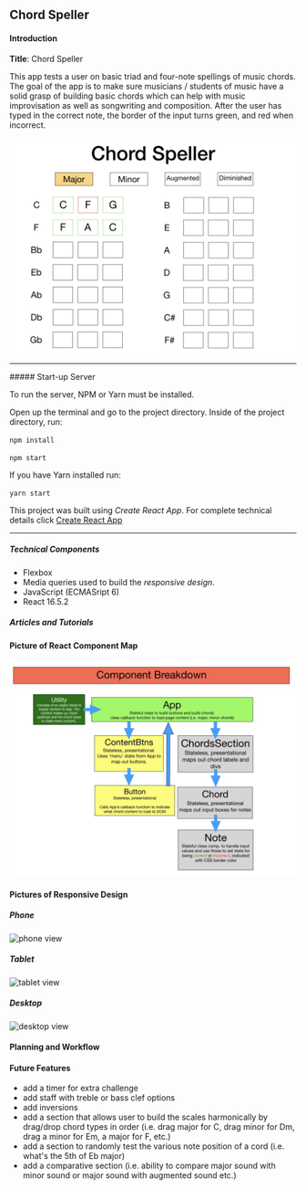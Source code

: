 ## Chord Speller

#### Introduction

**Title**: Chord Speller

This app tests a user on basic triad and four-note spellings of music chords. The goal of the app is to make sure musicians / students of music have a solid grasp of building basic chords which can help with music improvisation as well as songwriting and composition. After the user has typed in the correct note, the border of the input turns green, and red when incorrect.


![sample](./screen_shots/sampleUI.jpeg)

<hr />
##### Start-up Server

To run the server, NPM or Yarn must be installed.

Open up the terminal and go to the project directory.  Inside of the project directory, run:

`npm install`

`npm start`

If you have Yarn installed run:

`yarn start`

This project was built using *Create React App*.  For complete technical details click [Create React App](./docs/README.md)
<hr />

##### Technical Components
- Flexbox  
- Media queries used to build the *responsive design*.
- JavaScript (ECMASript 6)
- React 16.5.2


##### Articles and Tutorials



#### Picture of React Component Map
![breakdown](./screen_shots/componentMap.jpeg)


#### Pictures of Responsive Design
##### Phone

![phone view](./screenshots/phone.png)


##### Tablet
![tablet view](./screenshots/tablet.png)


##### Desktop
![desktop view](./screenshots/desktop.png)


#### Planning and Workflow

#### Future Features
- add a timer for extra challenge
- add staff with treble or bass clef options
- add inversions
- add a section that allows user to build the scales harmonically by drag/drop chord types in order (i.e. drag major for C, drag minor for Dm, drag a minor for Em, a major for F, etc.)
- add a section to randomly test the various note position of a cord (i.e. what's the 5th of Eb major)
- add a comparative section (i.e. ability to compare major sound with minor sound or major sound with augmented sound etc.)
